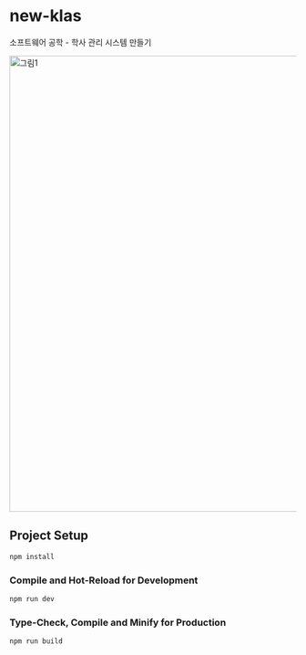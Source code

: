 # new-klas

소프트웨어 공학 - 학사 관리 시스템 만들기

<img width="800" alt="그림1" src="https://user-images.githubusercontent.com/58168512/231081359-ee728125-8a85-454d-a876-9481b5b31209.png">

## Project Setup

```sh
npm install
```

### Compile and Hot-Reload for Development

```sh
npm run dev
```

### Type-Check, Compile and Minify for Production

```sh
npm run build
```
